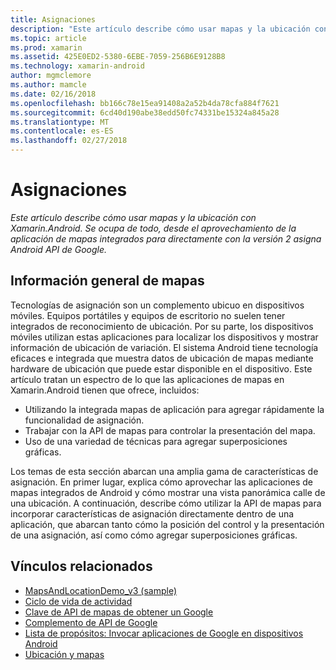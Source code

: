 ```yaml
---
title: Asignaciones
description: "Este artículo describe cómo usar mapas y la ubicación con Xamarin.Android. Se ocupa de todo, desde el aprovechamiento de la aplicación de mapas integrados para directamente con la versión 2 asigna Android API de Google."
ms.topic: article
ms.prod: xamarin
ms.assetid: 425E0ED2-5380-6EBE-7059-256B6E9128B8
ms.technology: xamarin-android
author: mgmclemore
ms.author: mamcle
ms.date: 02/16/2018
ms.openlocfilehash: bb166c78e15ea91408a2a52b4da78cfa884f7621
ms.sourcegitcommit: 6cd40d190abe38edd50fc74331be15324a845a28
ms.translationtype: MT
ms.contentlocale: es-ES
ms.lasthandoff: 02/27/2018
---
```

# <a name="maps"></a>Asignaciones

_Este artículo describe cómo usar mapas y la ubicación con Xamarin.Android. Se ocupa de todo, desde el aprovechamiento de la aplicación de mapas integrados para directamente con la versión 2 asigna Android API de Google._

## <a name="maps-overview"></a>Información general de mapas

Tecnologías de asignación son un complemento ubicuo en dispositivos móviles. Equipos portátiles y equipos de escritorio no suelen tener integrados de reconocimiento de ubicación. Por su parte, los dispositivos móviles utilizan estas aplicaciones para localizar los dispositivos y mostrar información de ubicación de variación. El sistema Android tiene tecnología eficaces e integrada que muestra datos de ubicación de mapas mediante hardware de ubicación que puede estar disponible en el dispositivo. Este artículo tratan un espectro de lo que las aplicaciones de mapas en Xamarin.Android tienen que ofrece, incluidos: 

-  Utilizando la integrada mapas de aplicación para agregar rápidamente la funcionalidad de asignación.
-  Trabajar con la API de mapas para controlar la presentación del mapa.
-  Uso de una variedad de técnicas para agregar superposiciones gráficas.

Los temas de esta sección abarcan una amplia gama de características de asignación.
En primer lugar, explica cómo aprovechar las aplicaciones de mapas integrados de Android y cómo mostrar una vista panorámica calle de una ubicación. A continuación, describe cómo utilizar la API de mapas para incorporar características de asignación directamente dentro de una aplicación, que abarcan tanto cómo la posición del control y la presentación de una asignación, así como cómo agregar superposiciones gráficas.


## <a name="related-links"></a>Vínculos relacionados

- [MapsAndLocationDemo_v3 (sample)](https://developer.xamarin.com/samples/monodroid/MapsAndLocationDemo_v3/)
- [Ciclo de vida de actividad](~/android/app-fundamentals/activity-lifecycle/index.md)
- [Clave de API de mapas de obtener un Google](~/android/platform/maps-and-location/maps/obtaining-a-google-maps-api-key.md)
- [Complemento de API de Google](http://code.google.com/android/add-ons/google-apis/reference/index.html?com/google/android/maps/package-summary.html)
- [Lista de propósitos: Invocar aplicaciones de Google en dispositivos Android](http://developer.android.com/guide/appendix/g-app-intents.html)
- [Ubicación y mapas](http://developer.android.com/guide/topics/location/index.html)
